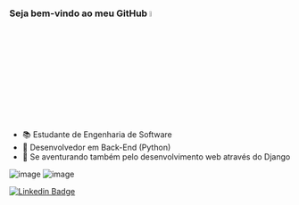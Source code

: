 ### Seja bem-vindo ao meu GitHub <a href="https://www.gautamkrishnar.com/"><img src="https://media.giphy.com/media/hvRJCLFzcasrR4ia7z/giphy.gif" width="5%"></a>



- 📚 Estudante de Engenharia de Software
- 🔭 Desenvolvedor em Back-End (Python)
- 🎒 Se aventurando também pelo desenvolvimento web através do Django

![image](https://github.com/LucasDawis/LucasDawis/assets/135227161/32af3865-b5cc-443a-80cf-332b314431ac) ![image](https://github.com/LucasDawis/LucasDawis/assets/135227161/c2a22508-2ecc-4e80-9387-726acf1160c6)






[![Linkedin Badge](https://img.shields.io/badge/-LucasDawis-blue?style=flat-square&logo=Linkedin&logoColor=white&link=https://www.linkedin.com/in/lucas-dawis-da-silva-magalh%C3%A3es-021023270/)](https://www.linkedin.com/in/lucas-dawis-da-silva-magalh%C3%A3es-021023270/)

